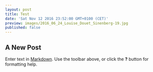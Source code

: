 ```yaml
---
layout: post
title: Test
date: 'Sat Nov 12 2016 23:52:00 GMT+0100 (CET)'
preview: images/2016_06_24_Louise_Douet_Sinenberg-19.jpg
published: false
---
```


## A New Post

Enter text in [Markdown](http://daringfireball.net/projects/markdown/). Use the toolbar above, or click the **?** button for formatting help.
